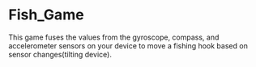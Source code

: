 # Fish_Game

This game fuses the values from the gyroscope, compass, and accelerometer sensors on your device to move a fishing hook based on sensor changes(tilting device).
